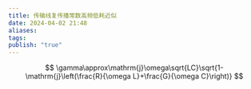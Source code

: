 ```yaml
---
title: 传输线复传播常数高频低耗近似
date: 2024-04-02 21:48
aliases: 
tags: 
publish: "true"
---
```

$$
\gamma\approx\mathrm{j}\omega\sqrt{LC}\sqrt{1-\mathrm{j}\left(\frac{R}{\omega L}+\frac{G}{\omega C}\right)}
$$
